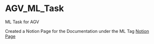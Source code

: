 # AGV_ML_Task
ML Task for AGV

Created a Notion Page for the Documentation under the ML Tag
[Notion Page](https://vaulted-quiver-6da.notion.site/2b7b42491775457f90ecb27419b39524?v=3fd0604f753647ccb410e0b8aecc9de0)
